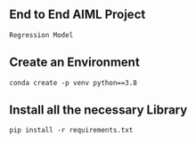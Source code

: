 ## End to End AIML Project
```
Regression Model

```
## Create an Environment
```
conda create -p venv python==3.8

```
## Install all the necessary Library

```
pip install -r requirements.txt

```